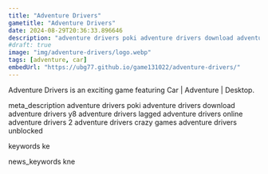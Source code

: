 ```yaml
---
title: "Adventure Drivers"
gametitle: "Adventure Drivers"
date: 2024-08-29T20:36:33.896646
description: "adventure drivers poki adventure drivers download adventure drivers y8 adventure drivers lagged adventure drivers online adventure drivers 2 adventure drivers crazy games adventure drivers unblocked"
#draft: true
image: "img/adventure-drivers/logo.webp"
tags: [adventure, car]
embedUrl: "https://ubg77.github.io/game131022/adventure-drivers/"
---
```


Adventure Drivers is an exciting game featuring Car | Adventure | Desktop.

meta_description
adventure drivers poki adventure drivers download adventure drivers y8 adventure drivers lagged adventure drivers online adventure drivers 2 adventure drivers crazy games adventure drivers unblocked


keywords
ke


news_keywords
kne
